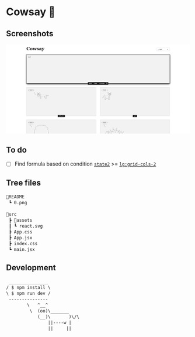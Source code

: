 # Cowsay 🐄

## Screenshots

![](./README/images/screenshots/0.png)

## To do

- [ ] Find formula based on condition [`state2`](/src/App.jsx/#L241) >= [`lg:grid-cols-2`](/src/App.jsx/#L277)

## Tree files

```text
📂README
 ┗ 0.png

📂src
 ┣ 📂assets
 ┃ ┗ react.svg
 ┣ App.css
 ┣ App.jsx
 ┣ index.css
 ┗ main.jsx
```

## Development

```text
 _______________
/ $ npm install \
\ $ npm run dev /
 ---------------
        \   ^__^
         \  (oo)\_______
            (__)\       )\/\
                ||----w |
                ||     ||
```
